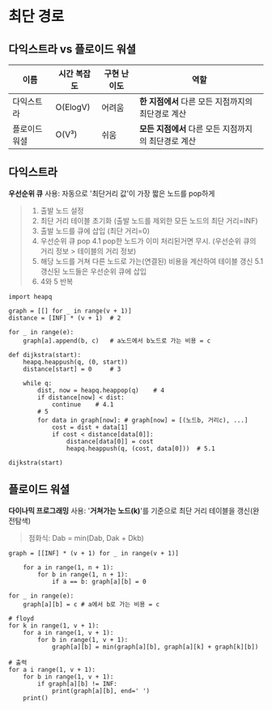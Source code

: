 # 최단 경로
## 다익스트라 vs 플로이드 워셜

| 이름 | 시간 복잡도 | 구현 난이도 | 역할 |
|--|--|--|--|
| 다익스트라 | O(ElogV) | 어려움 | **한 지점에서** 다른 모든 지점까지의 최단경로 계산 |
| 플로이드 워셜 | O(V³) | 쉬움 | **모든 지점에서** 다른 모든 지점까지의 최단경로 계산 |

## 다익스트라
**우선순위 큐** 사용: 자동으로 '최단거리 값'이 가장 짧은 노드를 pop하게
> 1. 출발 노드 설정
> 2. 최단 거리 테이블 초기화 (출발 노드를 제외한 모든 노드의 최단 거리=INF)
> 3. 출발 노드를 큐에 삽입 (최단 거리=0)
> 4. 우선순위 큐 pop
> 4.1 pop한 노드가 이미 처리된거면 무시. (우선순위 큐의 거리 정보 > 테이블의 거리 정보) 
> 5. 해당 노드를 거쳐 다른 노드로 가는(연결된) 비용을 계산하여 테이블 갱신
> 5.1 갱신된 노드들은 우선순위 큐에 삽입
> 6. 4와 5 반복

    import heapq
	
	graph = [[] for _ in range(v + 1)]
	distance = [INF] * (v + 1)	# 2

	for _ in range(e):
		graph[a].append(b, c)	# a노드에서 b노드로 가는 비용 = c

	def dijkstra(start):
		heapq.heappush(q, (0, start))
		distance[start] = 0		# 3
	
		while q:
			dist, now = heapq.heappop(q)	# 4
			if distance[now] < dist:
				continue	# 4.1
			# 5
			for data in graph[now]:	# graph[now] = [(노드b, 거리c), ...]
				cost = dist + data[1]
				if cost < distance[data[0]]:
					distance[data[0]] = cost
					heapq.heappush(q, (cost, data[0]))	# 5.1

	dijkstra(start)

## 플로이드 워셜
**다이나믹 프로그래밍** 사용: '**거쳐가는 노드(k)**'를 기준으로 최단 거리 테이블을 갱신(완전탐색)
> 점화식: Dab = min(Dab, Dak + Dkb) 

    graph = [[INF] * (v + 1) for _ in range(v + 1)]
    
    	for a in range(1, n + 1):
			for b in range(1, n + 1):
				if a == b: graph[a][b] = 0
			
	for _ in range(e):
		graph[a][b] = c	# a에서 b로 가는 비용 = c

	# floyd 
	for k in range(1, v + 1):
		for a in range(1, v + 1):
			for b in range(1, v + 1):
				graph[a][b] = min(graph[a][b], graph[a][k] + graph[k][b])
	
	# 출력
	for a i range(1, v + 1):
		for b in range(1, v + 1):
			if graph[a][b] != INF:
				print(graph[a][b], end=' ')
		print()
